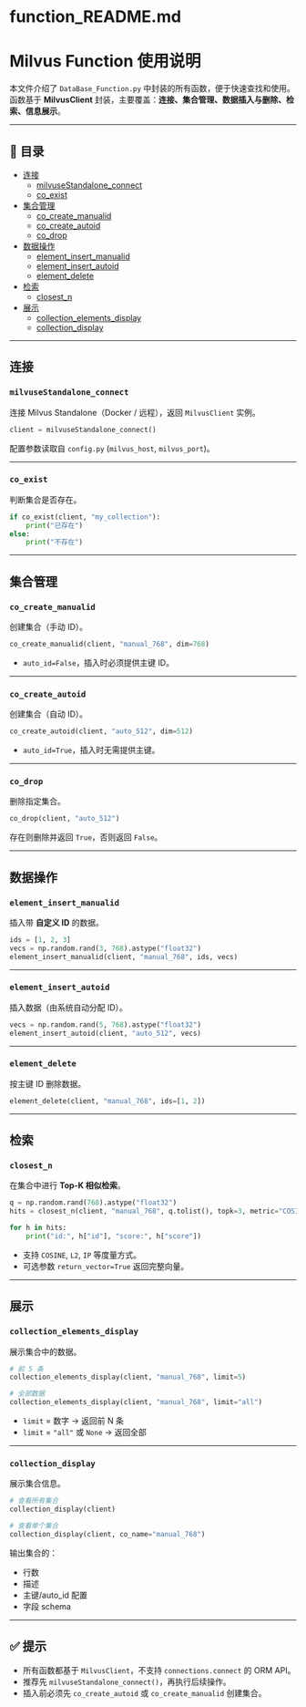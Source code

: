 # function_README.md

# Milvus Function 使用说明

本文件介绍了 `DataBase_Function.py` 中封装的所有函数，便于快速查找和使用。函数基于 **MilvusClient** 封装，主要覆盖：**连接、集合管理、数据插入与删除、检索、信息展示**。

---

## 📑 目录
- [连接](#连接)
  - [milvuseStandalone_connect](#milvusestandalone_connect)
  - [co_exist](#co_exist)
- [集合管理](#集合管理)
  - [co_create_manualid](#co_create_manualid)
  - [co_create_autoid](#co_create_autoid)
  - [co_drop](#co_drop)
- [数据操作](#数据操作)
  - [element_insert_manualid](#element_insert_manualid)
  - [element_insert_autoid](#element_insert_autoid)
  - [element_delete](#element_delete)
- [检索](#检索)
  - [closest_n](#closest_n)
- [展示](#展示)
  - [collection_elements_display](#collection_elements_display)
  - [collection_display](#collection_display)

---

## 连接

### `milvuseStandalone_connect`
连接 Milvus Standalone（Docker / 远程），返回 `MilvusClient` 实例。  

```python
client = milvuseStandalone_connect()
```
配置参数读取自 `config.py` (`milvus_host`, `milvus_port`)。  

---

### `co_exist`
判断集合是否存在。  

```python
if co_exist(client, "my_collection"):
    print("已存在")
else:
    print("不存在")
```

---

## 集合管理

### `co_create_manualid`
创建集合（手动 ID）。  

```python
co_create_manualid(client, "manual_768", dim=768)
```
- `auto_id=False`，插入时必须提供主键 ID。  

---

### `co_create_autoid`
创建集合（自动 ID）。  

```python
co_create_autoid(client, "auto_512", dim=512)
```
- `auto_id=True`，插入时无需提供主键。  

---

### `co_drop`
删除指定集合。  

```python
co_drop(client, "auto_512")
```
存在则删除并返回 `True`，否则返回 `False`。  

---

## 数据操作

### `element_insert_manualid`
插入带 **自定义 ID** 的数据。  

```python
ids = [1, 2, 3]
vecs = np.random.rand(3, 768).astype("float32")
element_insert_manualid(client, "manual_768", ids, vecs)
```

---

### `element_insert_autoid`
插入数据（由系统自动分配 ID）。  

```python
vecs = np.random.rand(5, 768).astype("float32")
element_insert_autoid(client, "auto_512", vecs)
```

---

### `element_delete`
按主键 ID 删除数据。  

```python
element_delete(client, "manual_768", ids=[1, 2])
```

---

## 检索

### `closest_n`
在集合中进行 **Top-K 相似检索**。  

```python
q = np.random.rand(768).astype("float32")
hits = closest_n(client, "manual_768", q.tolist(), topk=3, metric="COSINE")

for h in hits:
    print("id:", h["id"], "score:", h["score"])
```

- 支持 `COSINE`, `L2`, `IP` 等度量方式。  
- 可选参数 `return_vector=True` 返回完整向量。  

---

## 展示

### `collection_elements_display`
展示集合中的数据。  

```python
# 前 5 条
collection_elements_display(client, "manual_768", limit=5)

# 全部数据
collection_elements_display(client, "manual_768", limit="all")
```

- `limit` = 数字 → 返回前 N 条  
- `limit` = `"all"` 或 `None` → 返回全部  

---

### `collection_display`
展示集合信息。  

```python
# 查看所有集合
collection_display(client)

# 查看单个集合
collection_display(client, co_name="manual_768")
```

输出集合的：
- 行数  
- 描述  
- 主键/auto_id 配置  
- 字段 schema  

---

## ✅ 提示
- 所有函数都基于 `MilvusClient`，不支持 `connections.connect` 的 ORM API。  
- 推荐先 `milvuseStandalone_connect()`，再执行后续操作。  
- 插入前必须先 `co_create_autoid` 或 `co_create_manualid` 创建集合。  
